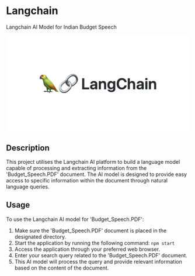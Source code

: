 # Langchain

Langchain AI Model for Indian Budget Speech

![Langchain Logo](langchain.png) 

## Description

This project utilises the Langchain AI platform to build a language model capable of processing and extracting information from the 'Budget_Speech.PDF' document. The AI model is designed to provide easy access to specific information within the document through natural language queries.

## Usage

To use the Langchain AI model for 'Budget_Speech.PDF':

1. Make sure the 'Budget_Speech.PDF' document is placed in the designated directory.
2. Start the application by running the following command: `npm start`
3. Access the application through your preferred web browser.
4. Enter your search query related to the 'Budget_Speech.PDF' document.
5. This AI model will process the query and provide relevant information based on the content of the document.

